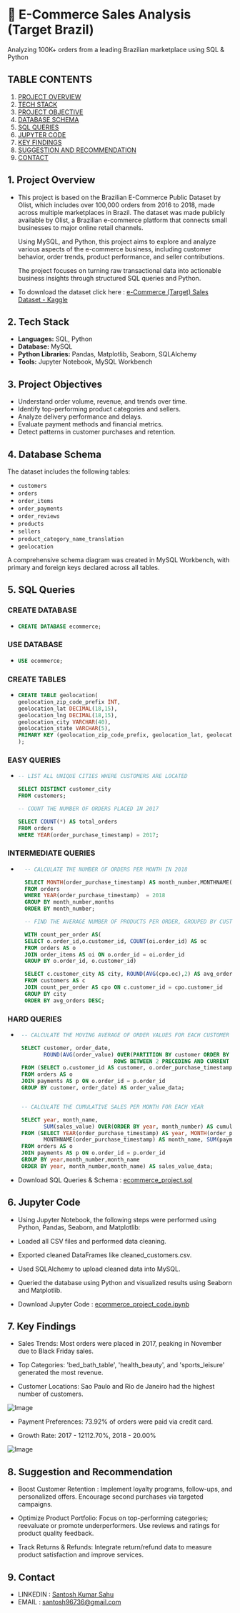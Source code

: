 # 🛒 E-Commerce Sales Analysis (Target Brazil)
Analyzing 100K+ orders from a leading Brazilian marketplace using SQL & Python

## TABLE CONTENTS
1. [PROJECT OVERVIEW](#1-Project-overview)
2. [TECH STACK](#2-Tech-Stack)
3. [PROJECT OBJECTIVE](#3-Project-Objective)
4. [DATABASE SCHEMA](#4-Database-Schema)
5. [SQL QUERIES](#5-SQL-Queries)
6. [JUPYTER CODE](#6-Jupter-Code)
7. [KEY FINDINGS](#7-Key-Findings)
8. [SUGGESTION AND RECOMMENDATION](#8-Suggestion-and-Recommendation)
9. [CONTACT](#9-Contact)


## 1. Project Overview
-   This project is based on the Brazilian E-Commerce Public Dataset by Olist, which includes over 100,000 orders from 2016 to 2018, made across multiple marketplaces in 
    Brazil. The dataset was made publicly available by Olist, a Brazilian e-commerce platform that connects small businesses to major online retail channels.

    Using MySQL, and Python, this project aims to explore and analyze various aspects of the e-commerce business, including customer behavior, order trends, product 
    performance, and seller contributions.

    The project focuses on turning raw transactional data into actionable business insights through structured SQL queries and Python.

-   To download the dataset click here : [e-Commerce (Target) Sales Dataset - Kaggle](https://www.kaggle.com/datasets/ujjwalinsights/target-case-study-using-sql)

## 2. Tech Stack

- **Languages:** SQL, Python
- **Database:** MySQL
- **Python Libraries:** Pandas, Matplotlib, Seaborn, SQLAlchemy
- **Tools:** Jupyter Notebook, MySQL Workbench

## 3. Project Objectives

- Understand order volume, revenue, and trends over time.
- Identify top-performing product categories and sellers.
- Analyze delivery performance and delays.
- Evaluate payment methods and financial metrics.
- Detect patterns in customer purchases and retention.

## 4. Database Schema
The dataset includes the following tables:

- `customers`
- `orders`
- `order_items`
- `order_payments`
- `order_reviews`
- `products`
- `sellers`
- `product_category_name_translation`
- `geolocation`
  
A comprehensive schema diagram was created in MySQL Workbench, with primary and foreign keys declared across all tables.

## 5. SQL Queries

### CREATE DATABASE

*    ```sql
     CREATE DATABASE ecommerce;
     ```
     
### USE DATABASE

*   ```sql
    USE ecommerce;
    ```
### CREATE TABLES
*   ```sql
    CREATE TABLE geolocation(
    geolocation_zip_code_prefix INT,
    geolocation_lat DECIMAL(18,15),
    geolocation_lng DECIMAL(18,15),
    geolocation_city VARCHAR(40),
    geolocation_state VARCHAR(5),
    PRIMARY KEY (geolocation_zip_code_prefix, geolocation_lat, geolocation_lng)
    );
    ```

### EASY QUERIES

*   ```sql
    -- LIST ALL UNIQUE CITIES WHERE CUSTOMERS ARE LOCATED

    SELECT DISTINCT customer_city
    FROM customers;

    -- COUNT THE NUMBER OF ORDERS PLACED IN 2017

    SELECT COUNT(*) AS total_orders
    FROM orders
    WHERE YEAR(order_purchase_timestamp) = 2017;
    ```
    
### INTERMEDIATE QUERIES
* ```sql
    -- CALCULATE THE NUMBER OF ORDERS PER MONTH IN 2018 

    SELECT MONTH(order_purchase_timestamp) AS month_number,MONTHNAME(order_purchase_timestamp) AS  months, COUNT(order_id) AS order_count
    FROM orders
    WHERE YEAR(order_purchase_timestamp)  = 2018
    GROUP BY month_number,months
    ORDER BY month_number;

    -- FIND THE AVERAGE NUMBER OF PRODUCTS PER ORDER, GROUPED BY CUSTOMER CITY

    WITH count_per_order AS(
    SELECT o.order_id,o.customer_id, COUNT(oi.order_id) AS oc
    FROM orders AS o
    JOIN order_items AS oi ON o.order_id = oi.order_id
    GROUP BY o.order_id, o.customer_id)

    SELECT c.customer_city AS city, ROUND(AVG(cpo.oc),2) AS avg_orders
    FROM customers AS c
    JOIN count_per_order AS cpo ON c.customer_id = cpo.customer_id
    GROUP BY city
    ORDER BY avg_orders DESC;
  ```

### HARD QUERIES
*  ```sql
    -- CALCULATE THE MOVING AVERAGE OF ORDER VALUES FOR EACH CUSTOMER OVER THEIR ORDER HISTORY

    SELECT customer, order_date,
	       ROUND(AVG(order_value) OVER(PARTITION BY customer ORDER BY order_date
                                 ROWS BETWEEN 2 PRECEDING AND CURRENT ROW),2) AS moving_avg
    FROM (SELECT o.customer_id AS customer, o.order_purchase_timestamp AS order_date, SUM(p.payment_value) AS order_value
    FROM orders AS o
    JOIN payments AS p ON o.order_id = p.order_id
    GROUP BY customer, order_date) AS order_value_data;


    -- CALCULATE THE CUMULATIVE SALES PER MONTH FOR EACH YEAR

    SELECT year, month_name, 
           SUM(sales_value) OVER(ORDER BY year, month_number) AS cumulative_sum
    FROM (SELECT YEAR(order_purchase_timestamp) AS year, MONTH(order_purchase_timestamp)as month_number,
	       MONTHNAME(order_purchase_timestamp) AS month_name, SUM(payment_value) AS sales_value
    FROM orders AS o
    JOIN payments AS p ON o.order_id = p.order_id
    GROUP BY year,month_number,month_name
    ORDER BY year, month_number,month_name) AS sales_value_data;
    ```

-  Download SQL Queries & Schema : [ecommerce_project.sql](https://github.com/Santosh96736/e_commerce_project/blob/main/ecommer_project.sql)

## 6. Jupyter Code

-  Using Jupyter Notebook, the following steps were performed using Python, Pandas, Seaborn, and Matplotlib:

-  Loaded all CSV files and performed data cleaning.

-  Exported cleaned DataFrames like cleaned_customers.csv.

-  Used SQLAlchemy to upload cleaned data into MySQL.

-  Queried the database using Python and visualized results using Seaborn and Matplotlib.

-  Download Jupyter Code : [ecommerce_project_code.ipynb](https://github.com/Santosh96736/e_commerce_project/blob/main/ecommerce_project_code.ipynb)

## 7. Key Findings 

-  Sales Trends: Most orders were placed in 2017, peaking in November due to Black Friday sales.

-  Top Categories: 'bed_bath_table', 'health_beauty', and 'sports_leisure' generated the most revenue.

-  Customer Locations: Sao Paulo and Rio de Janeiro had the highest number of customers.

![Image](https://github.com/Santosh96736/e_commerce_project/blob/main/Top%2010%20most%20customer%20city.png)

-  Payment Preferences: 73.92% of orders were paid via credit card.

-   Growth Rate:  2017 - 12112.70%, 2018 - 20.00%
   
![Image](https://github.com/Santosh96736/e_commerce_project/blob/main/Year_Over_Yera_Growth.png)

## 8. Suggestion and Recommendation

-  Boost Customer Retention : Implement loyalty programs, follow-ups, and personalized offers. Encourage second purchases via targeted campaigns.

- Optimize Product Portfolio: Focus on top-performing categories; reevaluate or promote underperformers. Use reviews and ratings for product quality feedback.

-  Track Returns & Refunds: Integrate return/refund data to measure product satisfaction and improve services.

## 9. Contact

-  LINKEDIN : [Santosh Kumar Sahu](https://www.linkedin.com/in/santosh-kumar-sahu-data-analyst)
-  EMAIL : [santosh96736@gmail.com](santosh96736@gmail.com)


